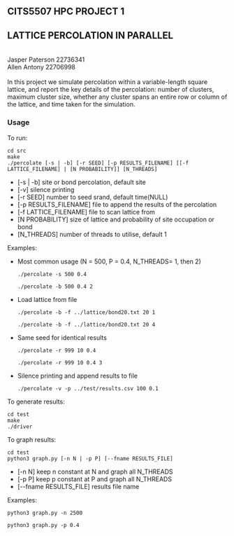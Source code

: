 ## CITS5507 HPC PROJECT 1

## LATTICE PERCOLATION IN PARALLEL

<br>
Jasper Paterson 22736341  <br>
Allen Antony 22706998  <br>
<br>
In this project we simulate percolation within a variable-length square lattice, and report the key details of the percolation: number of clusters, maximum cluster size, whether any cluster spans an entire row or column of the lattice, and time taken for the simulation.

### Usage

To run:

```console
cd src
make
./percolate [-s | -b] [-r SEED] [-p RESULTS_FILENAME] [[-f LATTICE_FILENAME] | [N PROBABILITY]] [N_THREADS]
```

- [-s | -b] site or bond percolation, default site
- [-v] silence printing
- [-r SEED] number to seed srand, default time(NULL)
- [-p RESULTS_FILENAME] file to append the results of the percolation
- [-f LATTICE_FILENAME] file to scan lattice from
- [N PROBABILITY] size of lattice and probability of site occupation or bond
- [N_THREADS] number of threads to utilise, default 1

Examples:

- Most common usage (N = 500, P = 0.4, N_THREADS= 1, then 2)

  ```console
  ./percolate -s 500 0.4

  ./percolate -b 500 0.4 2
  ```

- Load lattice from file

  ```console
  ./percolate -b -f ../lattice/bond20.txt 20 1

  ./percolate -b -f ../lattice/bond20.txt 20 4
  ```

- Same seed for identical results

  ```console
  ./percolate -r 999 10 0.4

  ./percolate -r 999 10 0.4 3
  ```

- Silence printing and append results to file
  ```console
  ./percolate -v -p ../test/results.csv 100 0.1
  ```

To generate results:

```console
cd test
make
./driver
```

To graph results:

```console
cd test
python3 graph.py [-n N | -p P] [--fname RESULTS_FILE]
```

- [-n N] keep n constant at N and graph all N_THREADS
- [-p P] keep p constant at P and graph all N_THREADS
- [--fname RESULTS_FILE] results file name

Examples:

```console
python3 graph.py -n 2500

python3 graph.py -p 0.4
```
